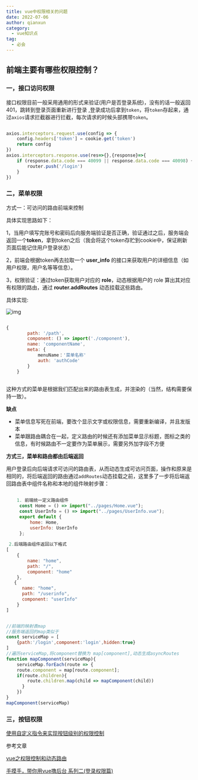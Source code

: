 ```yaml
---
title: vue中权限相关的问题
date: 2022-07-06  
author: qianxun
category: 
  - vue知识点
tag: 
  - 必会
---
```



##  前端主要有哪些权限控制？

### **一，接口访问权限**

接口权限目前一般采用通用的形式来验证(用户是否登录系统)，没有的话一般返回401，跳转到登录页面重新进行登录 ,登录成功后拿到`token`，将`token`存起来，通过`axios`请求拦截器进行拦截，每次请求的时候头部携带`token`。

```javascript

axios.interceptors.request.use(config => {
    config.headers['token'] = cookie.get('token')
    return config
})
axios.interceptors.response.use(res=>{},{response}=>{
    if (response.data.code === 40099 || response.data.code === 40098) { //token过期或者错误
        router.push('/login')
    }
})

```

###  **二，菜单权限**



方式一：可访问的路由前端来控制

具体实现思路如下：

1，当用户填写完账号和密码后向服务端验证是否正确，验证通过之后，服务端会返回一个**token**，拿到token之后（我会将这个token存贮到cookie中，保证刷新页面后能记住用户登录状态）

2，前端会根据token再去拉取一个 **user_info** 的接口来获取用户的详细信息（如用户权限，用户名等等信息）。

3，权限验证：通过token获取用户对应的 **role**，动态根据用户的 role 算出其对应有权限的路由，通过   **router.addRoutes** 动态挂载这些路由。

具体实现:

![img](http://afatpig.oss-cn-chengdu.aliyuncs.com/blog/clipboard.png)



```javascript

{
        path: '/path', 
        component: () => import('./component'),
        name: 'componentName',
        meta: {
            menuName：'菜单名称'
            auth: 'authCode'
        }
    } 
    
```

这种方式的菜单是根据我们匹配出来的路由表生成，并渲染的（当然，结构需要保持一致）。

**缺点**

- 菜单信息写死在前端，要改个显示文字或权限信息，需要重新编译，并且发版本
- 菜单跟路由耦合在一起，定义路由的时候还有添加菜单显示标题，图标之类的信息，有时候路由不一定要作为菜单展示，需要另外加字段不方便



**方式三，菜单和路由都由后端返回**

用户登录后向后端请求可访问的路由表，从而动态生成可访问页面，操作和原来是相同的，将后端返回的路由通过`addRoutes`动态挂载之前，这里多了一步将后端返回路由表中组件名称和本地的组件映射步骤：

```javascript
 
    1. 前端统一定义路由组件
     const Home = () => import("../pages/Home.vue");
     const UserInfo = () => import("../pages/UserInfo.vue");
     export default {
         home: Home,
         userInfo: UserInfo
     };
     
 2.后端路由组件返回以下格式
[
    {
        name: "home",
        path: "/",
        component: "home"
    },
   {
      name: "home",
      path: "/userinfo",
      component: "userInfo"
    }
]

```

```javascript

//前端的映射表map
//服务端返回的map类似于
const serviceMap = [
	{path:'/login',component:'login',hidden:true}
]
//遍历serviceMap,将component替换为 map[component],动态生成asyncRoutes
function mapComponent(serviceMap){
	serviceMap.forEach(route => {
    route.component = map[route.component];
    if(route.children){
    	route.children.map(child => mapComponent(child))
      }
	})
}
mapComponent(serviceMap)

```

### 三，按钮权限

[使用自定义指令来实现按钮级别的权限控制](https://chensino.github.io/frontweb/vue/vue-Direactive.html)

参考文章

 [vue之权限控制和动态路由](https://juejin.cn/post/6866324830212325383)

[手摸手，带你用vue撸后台 系列二(登录权限篇)](https://juejin.cn/post/6844903478880370701)

